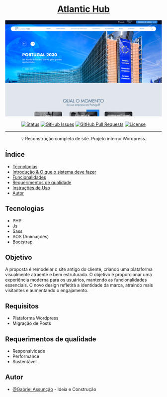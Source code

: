 <!-- TITLE -->
<h1 align="center" color="black"><a href="" target="_blank">Atlantic Hub</a></h1>

<!-- THUMB -->
<p align="center">
  <a href="" rel="noopener" target="_blank">
        <img src="./assets/images/doc_thumb.png"  alt="Logo do Projeto" object-fit="cover">
  </a>
</p>

<!-- STATUS -->
<div align="center">

[![Status](https://img.shields.io/badge/status-active-success.svg)]()
[![GitHub Issues](https://img.shields.io/github/issues/zDeep10/Atlantic.svg)](https://github.com/zDeep10/Atlantic/issues)
[![GitHub Pull Requests](https://img.shields.io/github/issues-pr/zDeep10/Atlantic.svg)](https://github.com/zDeep10/Atlantic/pulls)
[![License](https://img.shields.io/badge/license-MIT-blue.svg)](/LICENSE)

</div>

---

<!-- DESCRIPTION -->
<p align="center"> 
        💡 
        Reconstrução completa de site. Projeto interno Wordpress.
  <br> 
</p>

<!-- INTRO -->

## Índice

-   [Tecnologias](#tecnologies)
-   [Introdução & O que o sistema deve fazer](#goal)
-   [Funcionalidades](#features)
-   [Requerimentos de qualidade](#quality)
-   [Instruções de Uso](#glossary)
-   [Autor](#authors)

## Tecnologias <a name="tecnologies"></a>

- PHP
- Js
- Sass
- AOS (Animações)
- Bootstrap

## Objetivo <a name="goal"></a>

 A proposta é remodelar o site antigo do cliente, criando uma plataforma visualmente atraente e bem estruturada. O objetivo é proporcionar uma experiência moderna para os usuários, mantendo as funcionalidades essenciais. O novo design refletirá a identidade da marca, atraindo mais visitantes e aumentando o engajamento.

## Requisitos <a name="features"></a>

- Plataforma Wordpress
- Migração de Posts

## Requerimentos de qualidade <a name="quality"></a>

- Responsividade
- Performance
- Sustentável

## Autor <a name="authors"></a>

-   [@Gabriel Assunção](https://github.com/zDeep10) - Ideia e Construção
